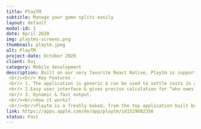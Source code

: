 ```yaml
---
title: PlayTM
subtitle: Manage your game splits easily 
layout: default
modal-id: 1
date: April 2020
img: playtms-screens.png
thumbnail: playtm.jpeg
alt: PlayTM
project-date: October 2020
client: Raj
category: Mobile development
description: Built on our very favorite React Native, Playtm is supported on both Ios & Android platforms.The application is created to split won-money easily at the end of games like Poker.The pandemic forced the world to be stuck at home & find entertainment in online games, with that, the need for such an application also came into play!
 <br/><br/> Key Features -
 <br/> 1. The application is generic & can be used to settle costs in any game.
 <br/> 2.Easy user interface & gives precise calculation for “who owes who” questions.
 <br/> 3. Dynamic & fast output.
 <br/><br/>How it works?
 <br/><br/>Playtm is a freshly baked, from the top application built by our developers on react native at the front end. With local storage, the data is temporarily stored while the game lasts. This made the development a cake walk.
link: https://apps.apple.com/de/app/playtm/id1529682356
status: Past
---
```

